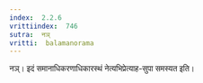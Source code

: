 ```yaml
---
index:  2.2.6
vrittiindex:  746
sutra:  नञ्
vritti:  balamanorama 
---
```


नञ्। इदं समानाधिकरणाधिकारस्थं नेत्यभिप्रेत्याह-सुपा समस्यत इति। 

